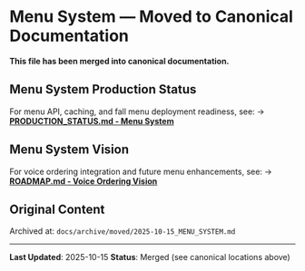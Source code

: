 # Menu System — Moved to Canonical Documentation

**This file has been merged into canonical documentation.**

## Menu System Production Status

For menu API, caching, and fall menu deployment readiness, see:
→ **[PRODUCTION_STATUS.md - Menu System](./PRODUCTION_STATUS.md#5-menu-system)**

## Menu System Vision

For voice ordering integration and future menu enhancements, see:
→ **[ROADMAP.md - Voice Ordering Vision](./ROADMAP.md#voice-ordering-vision)**

## Original Content

Archived at: `docs/archive/moved/2025-10-15_MENU_SYSTEM.md`

---

**Last Updated**: 2025-10-15
**Status**: Merged (see canonical locations above)

